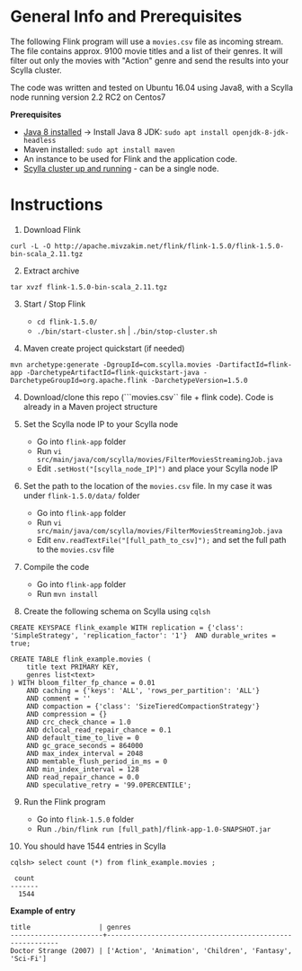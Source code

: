 General Info and Prerequisites
==============================

The following Flink program will use a ```movies.csv``` file as incoming stream. The file contains approx. 9100 movie titles and a list of their genres. It will filter out only the movies with "Action" genre and send the results into your Scylla cluster.

The code was written and tested on Ubuntu 16.04 using Java8, with a Scylla node running version 2.2 RC2 on Centos7

**Prerequisites**
- [Java 8 installed](http://openjdk.java.net/install/) -> Install Java 8 JDK: ```sudo apt install openjdk-8-jdk-headless```
- Maven installed: ```sudo apt install maven```
- An instance to be used for Flink and the application code.
- [Scylla cluster up and running](https://www.scylladb.com/download/) - can be a single node.



Instructions
============

1. Download Flink

```curl -L -O http://apache.mivzakim.net/flink/flink-1.5.0/flink-1.5.0-bin-scala_2.11.tgz```

2. Extract archive

```tar xvzf flink-1.5.0-bin-scala_2.11.tgz```

3. Start / Stop Flink
	- ```cd flink-1.5.0/```
	- ```./bin/start-cluster.sh``` | ```./bin/stop-cluster.sh```

3. Maven create project quickstart (if needed)

```mvn archetype:generate -DgroupId=com.scylla.movies -DartifactId=flink-app -DarchetypeArtifactId=flink-quickstart-java -DarchetypeGroupId=org.apache.flink -DarchetypeVersion=1.5.0```

4. Download/clone this repo (```movies.csv`` file + flink code). Code is already in a Maven project structure

5. Set the Scylla node IP to your Scylla node
	- Go into ```flink-app``` folder
	- Run ```vi src/main/java/com/scylla/movies/FilterMoviesStreamingJob.java```
	- Edit ```.setHost("[scylla_node_IP]")``` and place your Scylla node IP

6. Set the path to the location of the ```movies.csv``` file. In my case it was under ```flink-1.5.0/data/``` folder
	- Go into ```flink-app``` folder
	- Run ```vi src/main/java/com/scylla/movies/FilterMoviesStreamingJob.java```
	- Edit ```env.readTextFile("[full_path_to_csv]");``` and set the full path to the ```movies.csv``` file

7. Compile the code
	- Go into ```flink-app``` folder
	- Run ```mvn install```

8. Create the following schema on Scylla using ```cqlsh```

```
CREATE KEYSPACE flink_example WITH replication = {'class': 'SimpleStrategy', 'replication_factor': '1'}  AND durable_writes = true;

CREATE TABLE flink_example.movies (
    title text PRIMARY KEY,
    genres list<text>
) WITH bloom_filter_fp_chance = 0.01
    AND caching = {'keys': 'ALL', 'rows_per_partition': 'ALL'}
    AND comment = ''
    AND compaction = {'class': 'SizeTieredCompactionStrategy'}
    AND compression = {}
    AND crc_check_chance = 1.0
    AND dclocal_read_repair_chance = 0.1
    AND default_time_to_live = 0
    AND gc_grace_seconds = 864000
    AND max_index_interval = 2048
    AND memtable_flush_period_in_ms = 0
    AND min_index_interval = 128
    AND read_repair_chance = 0.0
    AND speculative_retry = '99.0PERCENTILE';
```

9. Run the Flink program
	- Go into ```flink-1.5.0``` folder
	- Run ```./bin/flink run [full_path]/flink-app-1.0-SNAPSHOT.jar```

10. You should have 1544 entries in Scylla

```
cqlsh> select count (*) from flink_example.movies ;

 count
-------
  1544
```

**Example of entry**

 ```
title                 | genres
-----------------------+----------------------------------------------------------
 Doctor Strange (2007) | ['Action', 'Animation', 'Children', 'Fantasy', 'Sci-Fi']
```


